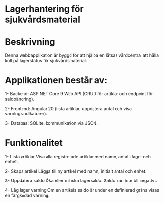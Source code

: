 # ﻿Lagerhantering för sjukvårdsmaterial

# Beskrivning

Denna webbapplikation är byggd för att hjälpa en låtsas vårdcentral att hålla koll på lagerstatus för sjukvårdsmaterial.

# Applikationen består av:

1- Backend: ASP.NET Core 9 Web API (CRUD för artiklar och endpoint för saldoändring).

2- Frontend: Angular 20 (lista artiklar, uppdatera antal och visa varningsindikatorer).

3- Databas: SQLite, kommunikation via JSON.

# Funktionalitet

1- Lista artiklar
Visa alla registrerade artiklar med namn, antal i lager och enhet.

2- Skapa artikel
Lägga till ny artikel med namn, initialt antal och enhet.

3- Uppdatera saldo
Öka eller minska lagersaldo. Saldo kan inte bli negativt.

4- Låg lager varning
Om en artikels saldo är under en definierad gräns visas en färgkodad varning.

